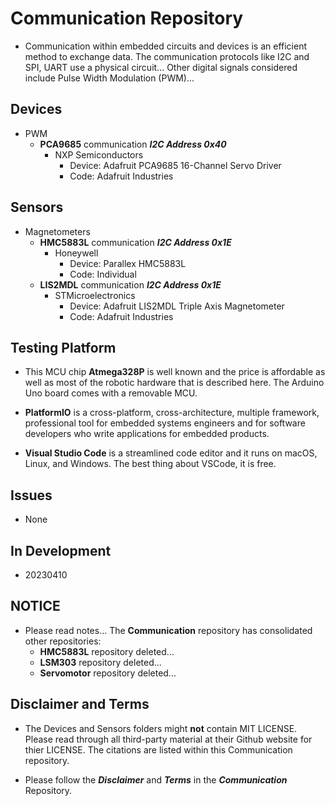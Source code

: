 # Communication Repository

- Communication within embedded circuits and devices is an efficient method to exchange data. The communication protocols like I2C and SPI, UART use a physical circuit... Other digital signals considered include Pulse Width Modulation (PWM)...

## Devices ##

- PWM
    - **PCA9685** communication ***I2C Address 0x40***
        - NXP Semiconductors
            - Device: Adafruit PCA9685 16-Channel Servo Driver
            - Code: Adafruit Industries

## Sensors ##

- Magnetometers
    - **HMC5883L** communication ***I2C Address 0x1E***
        - Honeywell
            - Device: Parallex HMC5883L 
            - Code: Individual
    - **LIS2MDL**  communication ***I2C Address 0x1E***
        - STMicroelectronics
            - Device: Adafruit LIS2MDL Triple Axis Magnetometer
            - Code: Adafruit Industries

## Testing Platform

- This MCU chip **Atmega328P** is well known and the price is affordable as well as most of the robotic hardware that is described here. The Arduino Uno board comes with a removable MCU.

- **PlatformIO** is a cross-platform, cross-architecture, multiple framework, professional tool for embedded systems engineers and for software developers who write applications for embedded products. 

- **Visual Studio Code** is a streamlined code editor and it runs on macOS, Linux, and Windows. The best thing about VSCode, it is free.

## Issues

- None

## In Development

- 20230410

## NOTICE

- Please read notes... The **Communication** repository has consolidated other repositories:
    - **HMC5883L** repository deleted...
    - **LSM303** repository deleted...
    - **Servomotor** repository deleted...

## Disclaimer and Terms

- The Devices and Sensors folders might **not** contain MIT LICENSE. Please read through all third-party material at their Github website for thier LICENSE. The citations are listed within this Communication repository.

- Please follow the ***Disclaimer*** and ***Terms*** in the ***Communication*** Repository.
   
